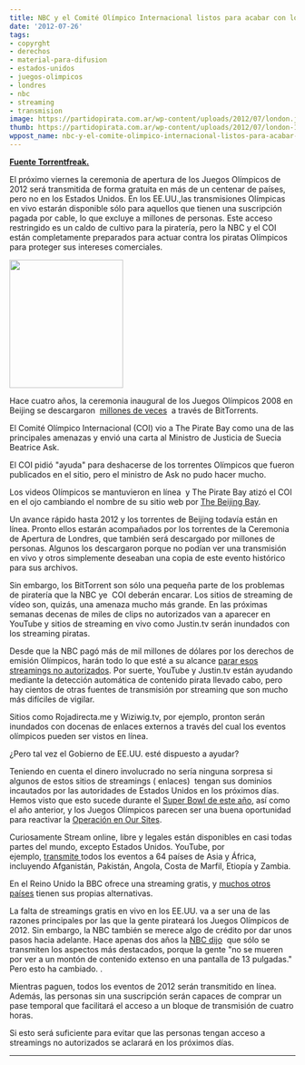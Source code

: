 ```yaml
---
title: NBC y el Comité Olímpico Internacional listos para acabar con los piratas Olímpicos
date: '2012-07-26'
tags:
- copyrght
- derechos
- material-para-difusion
- estados-unidos
- juegos-olimpicos
- londres
- nbc
- streaming
- transmision
image: https://partidopirata.com.ar/wp-content/uploads/2012/07/london.jpg
thumb: https://partidopirata.com.ar/wp-content/uploads/2012/07/london-150x150.jpg
wppost_name: nbc-y-el-comite-olimpico-internacional-listos-para-acabar-con-los-piratas-olimpicos
---
```


<strong><a href="https://torrentfreak.com/nbc-and-ioc-ready-to-crackdown-on-olympic-pirates-120725/" target="_blank">Fuente Torrentfreak.</a></strong>

El próximo viernes la ceremonia de apertura de los Juegos Olímpicos de 2012 será transmitida de forma gratuita en más de un centenar de países, pero no en los Estados Unidos. En los EE.UU.,las transmisiones Olímpicas en vivo estarán disponible sólo para aquellos que tienen una suscripción pagada por cable, lo que excluye a millones de personas. Este acceso restringido es un caldo de cultivo para la piratería, pero la NBC y el COI están completamente preparados para actuar contra los piratas Olímpicos para proteger sus intereses comerciales.

<a href="https://partidopirata.com.ar/wp-content/uploads/2012/07/london.jpg"><img class="alignright size-full wp-image-5564" title="london" src="https://partidopirata.com.ar/wp-content/uploads/2012/07/london.jpg" alt="" width="200" height="226" /></a>

Hace cuatro años, la ceremonia inaugural de los Juegos Olímpicos 2008 en Beijing se descargaron  <a href="http://torrentfreak.com/millions-download-olympics-via-bittorrent-080812/">millones de veces</a>  a través de BitTorrents.

El Comité Olímpico Internacional (COI) vio a The Pirate Bay como una de las principales amenazas y envió una carta al Ministro de Justicia de Suecia Beatrice Ask.

El COI pidió "ayuda" para deshacerse de los torrentes Olímpicos que fueron publicados en el sitio, pero el ministro de Ask no pudo hacer mucho.

Los videos Olímpicos se mantuvieron en línea  y The Pirate Bay atizó el COI en el ojo cambiando el nombre de su sitio web por <a href="http://torrentfreak.com/ioc-wants-olympic-torrents-off-the-pirate-bay/">The Beijing Bay</a>.

Un avance rápido hasta 2012 y los torrentes de Beijing todavía están en línea. Pronto ellos estarán acompañados por los torrentes de la Ceremonia de Apertura de Londres, que también será descargado por millones de personas. Algunos los descargaron porque no podían ver una transmisión en vivo y otros simplemente deseaban una copia de este evento histórico para sus archivos.

Sin embargo, los BitTorrent son sólo una pequeña parte de los problemas de piratería que la NBC ye  COI deberán encarar. Los sitios de streaming de vídeo son, quizás, una amenaza mucho más grande. En las próximas semanas decenas de miles de clips no autorizados van a aparecer en YouTube y sitios de streaming en vivo como Justin.tv serán inundados con los streaming piratas.

Desde que la NBC pagó más de mil millones de dólares por los derechos de emisión Olímpicos, harán todo lo que esté a su alcance <a href="http://online.wsj.com/article_email/SB10001424052702303644004577523280738908096-lMyQjAxMTAyMDEwNDExNDQyWj.html"> parar esos streamings no autorizados</a>. Por suerte, YouTube y Justin.tv están ayudando mediante la detección automática de contenido pirata llevado cabo, pero hay cientos de otras fuentes de transmisión por streaming que son mucho más difíciles de vigilar.

Sitios como Rojadirecta.me y Wiziwig.tv, por ejemplo, pronton serán inundados con docenas de enlaces externos a través del cual los eventos olímpicos pueden ser vistos en línea.

¿Pero tal vez el Gobierno de EE.UU. esté dispuesto a ayudar?

Teniendo en cuenta el dinero involucrado no sería ninguna sorpresa si algunos de estos sitios de streamings ( enlaces)  tengan sus dominios incautados por las autoridades de Estados Unidos en los próximos días. Hemos visto que esto sucede durante el <a href="http://torrentfreak.com/feds-seize-sports-streaming-domains-in-new-super-bowl-crackdown-120202/">Super Bowl de este año</a>, así como el año anterior, y los Juegos Olímpicos parecen ser una buena oportunidad para reactivar la <a href="http://torrentfreak.com/operation-in-our-sites-758-domains-nearly-900000-seized-120410/">Operación en Our Sites</a>.

Curiosamente Stream online, libre y legales están disponibles en casi todas partes del mundo, excepto Estados Unidos. YouTube, por ejemplo, <a href="http://www.youtube.com/olympic">transmite </a> todos los eventos a 64 países de Asia y África, incluyendo Afganistán, Pakistán, Angola, Costa de Marfil, Etiopía y Zambia.

En el Reino Unido la BBC ofrece una streaming gratis, y <a href="http://www.olympic.org/content/broadcaster-home/">muchos otros países</a> tienen sus propias alternativas.

La falta de streamings gratis en vivo en los EE.UU. va a ser una de las razones principales por las que la gente pirateará los Juegos Olímpicos de 2012. Sin embargo, la NBC también se merece algo de crédito por dar unos pasos hacia adelante. Hace apenas dos años la <a href="http://torrentfreak.com/nbc-plots-crackdown-on-olympic-pirates-100208/">NBC dijo</a>  que sólo se transmiten los aspectos más destacados, porque la gente "no se mueren por ver a un montón de contenido extenso en una pantalla de 13 pulgadas." Pero esto ha cambiado. .

Mientras paguen, todos los eventos de 2012 serán transmitido en línea. Además, las personas sin una suscripción serán capaces de comprar un pase temporal que facilitará el acceso a un bloque de transmisión de cuatro horas.

Si esto será suficiente para evitar que las personas tengan acceso a streamings no autorizados se aclarará en los próximos días.

<hr />
